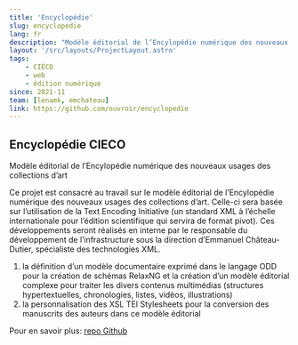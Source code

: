 ```yaml
---
title: 'Encyclopédie'
slug: encyclopedie
lang: fr
description: "Modèle éditorial de l’Encylopédie numérique des nouveaux usages des collections d’art"
layout: '/src/layouts/ProjectLayout.astro'
tags: 
    - CIÉCO
    - web
    - édition numérique
since: 2021-11
team: [lenamk, emchateau]
link: https://github.com/ouvroir/encyclopedie
---
```


## Encyclopédie CIECO

Modèle éditorial de l’Encylopédie numérique des nouveaux usages des collections d’art

Ce projet est consacré au travail sur le modèle éditorial de l’Encylopédie numérique des nouveaux usages des collections d’art. Celle-ci sera basée sur l’utilisation de la Text Encoding Initiative (un standard XML à l’échelle internationale pour l’édition scientifique qui servira de format pivot). Ces développements seront réalisés en interne par le responsable du développement de l’infrastructure sous la direction d’Emmanuel Château-Dutier, spécialiste des technologies XML.

1. la définition d’un modèle documentaire exprimé dans le langage ODD pour la création de schémas RelaxNG et la création d’un modèle éditorial complexe pour traiter les divers contenus multimédias (structures hypertextuelles, chronologies, listes, vidéos, illustrations)
2. la personnalisation des XSL TEI Stylesheets pour la conversion des manuscrits des auteurs dans ce modèle éditorial

Pour en savoir plus: [repo Github](https://github.com/ouvroir/encyclopedie)